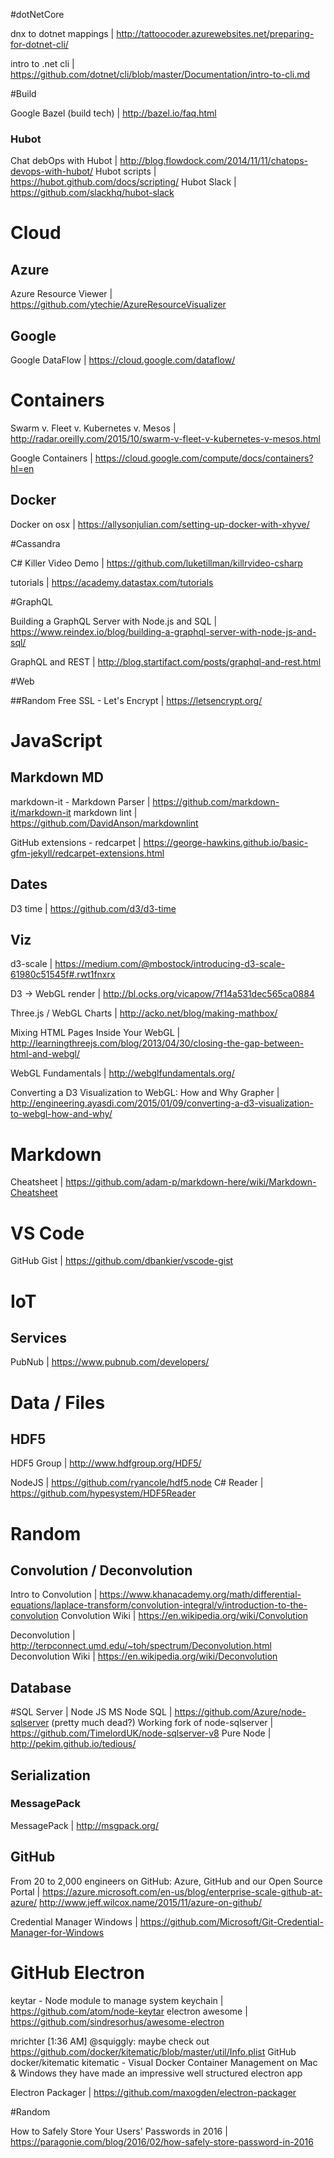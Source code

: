#dotNetCore

dnx to dotnet mappings | http://tattoocoder.azurewebsites.net/preparing-for-dotnet-cli/

intro to .net cli | https://github.com/dotnet/cli/blob/master/Documentation/intro-to-cli.md


#Build

Google Bazel (build tech) | http://bazel.io/faq.html

### Hubot
Chat debOps with Hubot | http://blog.flowdock.com/2014/11/11/chatops-devops-with-hubot/
Hubot scripts | https://hubot.github.com/docs/scripting/
Hubot Slack | https://github.com/slackhq/hubot-slack



# Cloud
## Azure

Azure Resource Viewer | https://github.com/ytechie/AzureResourceVisualizer

## Google

Google DataFlow | https://cloud.google.com/dataflow/

# Containers

Swarm v. Fleet v. Kubernetes v. Mesos | http://radar.oreilly.com/2015/10/swarm-v-fleet-v-kubernetes-v-mesos.html

Google Containers | https://cloud.google.com/compute/docs/containers?hl=en

## Docker
Docker on osx | https://allysonjulian.com/setting-up-docker-with-xhyve/


#Cassandra

C# Killer Video Demo | https://github.com/luketillman/killrvideo-csharp

tutorials | https://academy.datastax.com/tutorials

#GraphQL

Building a GraphQL Server with Node.js and SQL | https://www.reindex.io/blog/building-a-graphql-server-with-node-js-and-sql/

GraphQL and REST | http://blog.startifact.com/posts/graphql-and-rest.html


#Web

##Random
Free SSL - Let's Encrypt | https://letsencrypt.org/

# JavaScript

## Markdown MD
markdown-it - Markdown Parser | https://github.com/markdown-it/markdown-it
markdown lint | https://github.com/DavidAnson/markdownlint

GitHub extensions - redcarpet | https://george-hawkins.github.io/basic-gfm-jekyll/redcarpet-extensions.html

## Dates
 D3 time | https://github.com/d3/d3-time


## Viz

d3-scale | https://medium.com/@mbostock/introducing-d3-scale-61980c51545f#.rwt1fnxrx


D3 -> WebGL render | http://bl.ocks.org/vicapow/7f14a531dec565ca0884

Three.js / WebGL Charts | http://acko.net/blog/making-mathbox/

Mixing HTML Pages Inside Your WebGL | http://learningthreejs.com/blog/2013/04/30/closing-the-gap-between-html-and-webgl/

WebGL Fundamentals | http://webglfundamentals.org/

Converting a D3 Visualization to WebGL: How and Why Grapher | http://engineering.ayasdi.com/2015/01/09/converting-a-d3-visualization-to-webgl-how-and-why/

# Markdown
Cheatsheet | https://github.com/adam-p/markdown-here/wiki/Markdown-Cheatsheet


# VS Code

GitHub Gist | https://github.com/dbankier/vscode-gist


# IoT

## Services
PubNub | https://www.pubnub.com/developers/


# Data / Files

## HDF5
HDF5 Group | http://www.hdfgroup.org/HDF5/

NodeJS | https://github.com/ryancole/hdf5.node
C# Reader | https://github.com/hypesystem/HDF5Reader

# Random

## Convolution / Deconvolution
Intro to Convolution | https://www.khanacademy.org/math/differential-equations/laplace-transform/convolution-integral/v/introduction-to-the-convolution
Convolution Wiki | https://en.wikipedia.org/wiki/Convolution

Deconvolution | http://terpconnect.umd.edu/~toh/spectrum/Deconvolution.html
Deconvolution Wiki | https://en.wikipedia.org/wiki/Deconvolution

## Database

#SQL Server | Node JS
MS Node SQL | https://github.com/Azure/node-sqlserver (pretty much dead?)
Working fork of node-sqlserver | https://github.com/TimelordUK/node-sqlserver-v8
Pure Node | http://pekim.github.io/tedious/

## Serialization

### MessagePack
MessagePack | http://msgpack.org/ 

## GitHub

From 20 to 2,000 engineers on GitHub: Azure, GitHub and our Open Source Portal
| https://azure.microsoft.com/en-us/blog/enterprise-scale-github-at-azure/
http://www.jeff.wilcox.name/2015/11/azure-on-github/

Credential Manager Windows | https://github.com/Microsoft/Git-Credential-Manager-for-Windows


# GitHub Electron

keytar - Node module to manage system keychain | https://github.com/atom/node-keytar
electron awesome | https://github.com/sindresorhus/awesome-electron

mrichter [1:36 AM] 
@squiggly: maybe check out https://github.com/docker/kitematic/blob/master/util/Info.plist
GitHub
docker/kitematic
kitematic - Visual Docker Container Management on Mac & Windows
they have made an impressive well structured electron app

Electron Packager | https://github.com/maxogden/electron-packager

#Random

How to Safely Store Your Users' Passwords in 2016 | https://paragonie.com/blog/2016/02/how-safely-store-password-in-2016